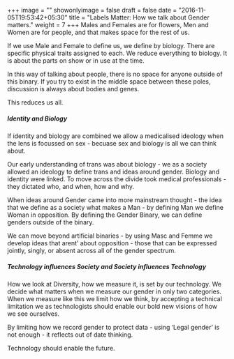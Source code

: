 +++
image = ""
showonlyimage = false
draft = false
date = "2016-11-05T19:53:42+05:30"
title = "Labels Matter: How we talk about Gender matters."
weight = 7
+++
Males and Females are for flowers, Men and Women are for people, and that makes space for the rest of us.

<!--more-->
If we use Male and Female to define us, we define by biology. There are specific physical traits assigned to each. We reduce everything to biology. It is about the parts on show or in use at the time.

In this way of talking about people, there is no space for anyone outside of this binary. If you try to exist in the middle space between these poles, discussion is always about bodies and genes.

This reduces us all.

##### Identity and Biology

If identity and biology are combined we allow a medicalised ideology when the lens is focussed on sex - becuase sex and biology is all we can think about.

Our early understanding of trans was about biology - we as a society allowed an ideology to define trans and ideas around gender. Biology and identity were linked. To move across the divide took medical professionals - they dictated who, and when, how and why.

When ideas around Gender came into more mainstream thought - the idea that we define as a society what makes a Man - by defining Man we define Woman in opposition. By defining the Gender Binary, we can define genders outside of the binary. 

We can move beyond artificial binaries - by using Masc and Femme we develop ideas that arent’ about opposition - those that can be expressed jointly, singly, or absent across all of the gender spectrum.

##### Technology influences Society and Society influences Technology

How we look at Diversity, how we measure it, is set by our technology. We decide what matters when we measure our gender in only two categories. When we measure like this we limit how we think, by accepting a technical limitation we as technologists should enable our bold new visions of how we see ourselves.

By limiting how we record gender to protect data - using ‘Legal gender’ is not enough - it reflects out of date thinking. 

Technology should enable the future.